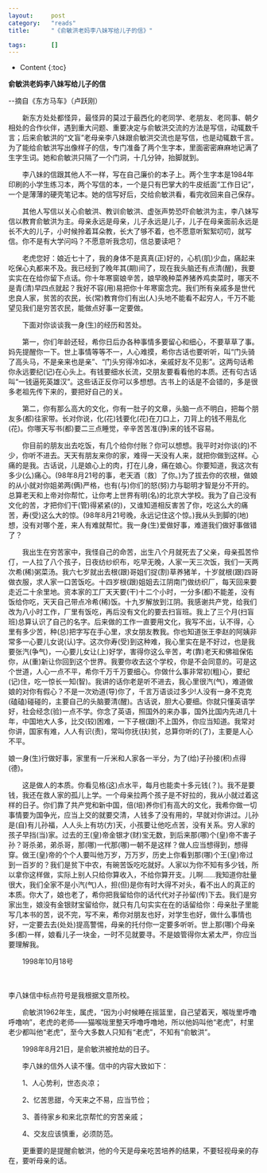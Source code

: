 ```yaml
---
layout:		post
category:	"reads"
title:		"《俞敏洪老妈李八妹写给儿子的信》"

tags:		[]
---
```

- Content
{:toc}


**俞敏洪老妈李八妹写给儿子的信**

--摘自《东方马车》（卢跃刚）

　　新东方处处都怪异，最怪异的莫过于最西化的老同学、老朋友、老同事、朝夕相处的合作伙伴，遇到重大问题、重要决定与俞敏洪交流的方法是写信，动辄数千言；后来俞敏洪的“文盲”老母亲李八妹跟俞敏洪交流也是写信，也是动辄数千言。为了能给俞敏洪写出像样子的信，专门准备了两个生字本，里面密密麻麻地记满了生字生词。她和俞敏洪只隔了一个门洞，十几分钟，抬脚就到。

　　李八妹的信跟其他人不一样，写在自己廉价的本子上。两个生字本是1984年印刷的小学生练习本，两个写信的本，一个是只有巴掌大的牛皮纸面“工作日记”，一个是薄薄的硬壳笔记本。她的信写好后，交给俞敏洪看，看完收回来自己保存。

　　其他人写信以关心俞敏洪、教训俞敏洪、虚张声势恐吓俞敏洪为主，李八妹写信以教育俞敏洪为主。母亲永远是母亲，儿子永远是儿子，儿子在母亲面前永远是长不大的儿子，小时候拎着耳朵教，长大了够不着，也不愿意听絮絮叨叨，就写信。你不是有大学问吗？不愿意听我念叨，信总要读吧？

　　老虎您好：娘近七十了，我的身体不是真真(正)好的，心机(肌)少血，痛起来吃保心丸都来不及。我已经到了晚年其(期)间了，现在我头脑还有点清(醒)，我要实实在在给你留下点话。你十年寒窗娘辛苦，娘早晚种菜养猪养鸡卖菜时，哪天不是青(清)早四点就起？我好不容(用)易把你十年寒窗念完。我们所有亲戚多是世代忠良人家，贫苦的农民，长(常)教育你们有出(人)头地不能看不起穷人，千万不能望见我们是穷苦农民，能做点好事一定要做。

　　下面对你谈谈我一身(生)的经历和苦处。

　　第一，你们年龄还轻，希你日后办各种事情多要留心和细心，不要草草了事。妈先提醒你一下。世上事情等等不一，人心难摸，希你古话也要听听，叫“门头骑了高头马，不是亲来也是亲”、“门头穷得冷如冰，亲戚好友不见影”。这两句话希你永远要纪(记)在心头上。有钱要细水长流，交朋友要看看他的本质。还有句古话叫“一钱逼死英雄汉”。这些话正反你可以多想想。古书上的话是不会错的，多是很多老祖先传下来的，要把好自己的关。

　　第二，你有那么高大的文化，你有一肚子的文章，头脑一点不明白，把每个朋友多(都)往家带。长对你说，化(花)钱要化(花)在刀口上，刀背上的钱不用乱化(花)。你哪天写书(都)要二三点睡觉，辛辛苦苦准(挣)来的钱不容易。

　　你目前的朋友出去吃饭，有几个给你付账？你可以想想。我平时对你谈(的)不少，你听不进去。天天有朋友来你的家，难得一天没有人来，就把你做到这样。心痛的是我。古话说，儿是娘心上的肉，打在儿身，痛在娘心。你要知道，我这次有多少(么)痛心。(98年8月21号的事，老天酒〔救〕了你。)为了拔去你的农根，做娘的从小就对你姐弟两(俩)严格，也有(与)你们的怒(努)力与聪明才智是分不开的。总算老天和上帝对你帮忙，让你考上世界有明(名)的北京大学校。我为了自己没有文化的苦，才把你们干(管)得紧紧(的)，又谁知道相反害苦了你，吃这么大的痛苦，寿(受)这么大的惊。(98年8月21号晚，永远记住这个惊。)我从头到脚的(地)想，没有对哪个差，来人有难就帮忙。我一身(生)爱做好事，难道我们做好事做错了？

　　我出生在穷苦家中，我怪自己的命苦，出生八个月就死去了父亲，母亲孤苦伶仃，一人拉了八个孩子，日夜纺纱织布，吃早无晚，人家一天三次饭，我们一天两次希(稀)粥菜汤。我六七岁就出去根(跟)哥姐们捉(割)草养猪羊，十岁就根(跟)四哥做衣服，求人家一口苦饭吃。十四岁根(跟)姐姐去江阴南门做纺织厂，每天回来要走近二十余里地。资本家的工厂天天要(干)十二个小时，一分多(都)不能差，没有饭给你吃，天天自己带点冷希(稀)饭。十九岁解放到江阴。我感谢共产党，给我们改为八小时工作，厂里有饭吃，再后没有文化的要去扫盲班。我上了三个月(扫盲班)总算认识了自己的名字。后来做的工作一直要用文化，我写不出，认不得，心里有多少苦，种(总)把字写在手心里，求女朋友教我。你也知道张王李赵的阿姨非常多一心要儿女说(认)字。这次你寿(受)到这种难，我心里实在是不好过，也是我要张汽(争气)，一心要儿女让(上)好学，害得你这么辛苦，考(靠)老天和佛祖保佑你，从(重)新让你回到这个世界。我要你收去这个学校，你是不会同意的。可是这个世道，人心一点不平，希你千万千万要细心。你做什么事非常初(粗)心，要纪(记)住，吃一惊长一知(智)。我讲的话你老是听不进去，我心里很汽(气)，难道做娘的对你有假心？不是一次劝道(导)你了，千言万语谈过多少!人没有一身不克克(磕磕)碰碰的，主要自己的头脑要清(醒)。古话说，胆大心要细。你就只懂英语学好，社会经念(验)一点不学。你念了英语，照国外的来办事，国外比国内先进几十年，中国地大人多，比交(较)困难，一下子根(跟)不上国外，你应当知道。我常对你讲，国家有难，人人有识(责)，常叫你抚(扶)贫，总算你听的(了)，主要是人心不平。

娘一身(生)行做好事，家里有一斤米和人家各一半分，为了(给)子孙接(积)点得(德)。

　　这是做人的本质。你看见格(这)点水平，每月也能卖十多元钱(？)。我不是要钱，我还在救人家的孤儿上学。一个母亲拉两个孩子是不好拉的，我从小就过着这样的日子。你们靠了共产党和新中国，倍(培)养你们有高大的文化，我希你做一切事情要为国争光，应当上交的就要交清，人钱多了没有用的，早就对你讲过。儿孙是(自)有儿孙福，人人头上有坊(方)天，小孩要让他吃点苦，没有关系。穷人家的孩子早挡(当)家。过去的王(皇)帝金银才(财)宝无数，到后来那(哪)个(皇)帝不害子孙？哥杀弟，弟杀哥，那(哪)一代那(哪)一朝不是这样？做人应当想得到，想得穿。做王(皇)帝的个个人要叫他万岁，万万岁，历史上你看到那(哪)个王(皇)帝过到一百岁的？我们是贫下中农，有碗苦饭吃吃就好。人家以为你不知有多少钱，所以拿你这样做，实际上别人只给你算收入，不给你算开支。儿啊……我知道你肚量很大，我们全家不是小汽(气)人，担(但)是你有时大得不对头，看不出人的真正的本质。你大了，娘也老了，希你把我留给你的话代代对子孙留(传)下去。我们是穷家出生，娘没有金银财宝留给你，就只有几句实实在在的话留给你：母亲肚子里能写几本书的苦，说不完，写不来，希你对朋友也好，对学生也好，做什么事情也好，一定要去去(处处)提高警惕，母亲的托付你一定要多听听。世上那(哪)个母亲多(都)一样，娘看儿子一块金，一时不见就要寻。不是娘管得你太紧太严，你应当要理解我。

　　1998年10月18号

　　

李八妹信中标点符号是我根据文意所校。

　　俞敏洪1962年生，属虎，“因为小时候睡在摇篮里，自己望着天，喉咙里呼噜呼噜响”，老虎的老师——猫喉咙里整天呼噜呼噜地，所以他妈叫他“老虎”，村里老少都叫他“老虎”，至今大多数人只知有“老虎”，不知有“俞敏洪”。

　　1998年8月21日，是俞敏洪被抢劫的日子。

　　李八妹的信外人读不懂。信中的内容大致如下：

　　1、人心势利，世态炎凉；

　　2、忆苦思甜，今天来之不易，应当节俭；

　　3、善待家乡和来北京帮忙的穷苦亲戚；

　　4、交友应该慎重，必须防范。

　　更重要的是提醒俞敏洪，他的今天是母亲吃苦培养的结果，不要轻视母亲的存在，要听母亲的话。
